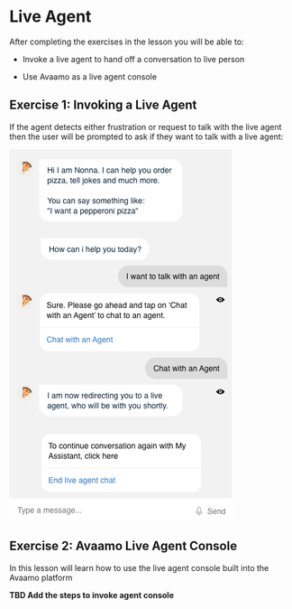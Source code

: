 # Live Agent

After completing the exercises in the lesson you will be able to:

- Invoke a live agent to hand off a conversation to live person

- Use Avaamo as a live agent console

## Exercise 1: Invoking a Live Agent

If the agent detects either frustration or request to talk with the live agent then the user
will be prompted to ask if they want to talk with a live agent:

![Live agent example](contents/live-agent/images/live-agent-chat-window.png)

## Exercise 2: Avaamo Live Agent Console

In this lesson will learn how to use the live agent console built into the Avaamo platform

**TBD Add the steps to invoke agent console**


